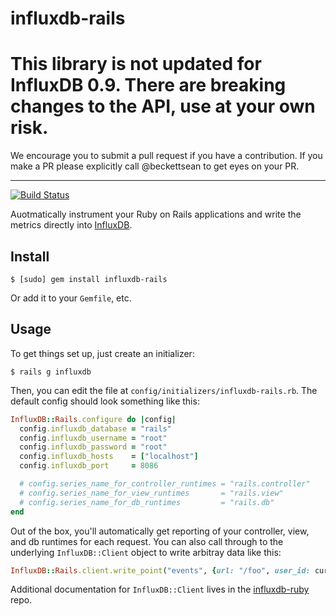 influxdb-rails
==============


# This library is not updated for InfluxDB 0.9. There are breaking changes to the API, use at your own risk.

We encourage you to submit a pull request if you have a contribution. If you make a PR please explicitly call @beckettsean to get eyes on your PR.

----------



[![Build Status](https://travis-ci.org/influxdb/influxdb-rails.png?branch=master)](https://travis-ci.org/influxdb/influxdb-rails)

Auotmatically instrument your Ruby on Rails applications and write the metrics directly into [InfluxDB](http://influxdb.org/).

Install
-------

```
$ [sudo] gem install influxdb-rails
```

Or add it to your `Gemfile`, etc.

Usage
-----

To get things set up, just create an initializer:

```
$ rails g influxdb
```

Then, you can edit the file at `config/initializers/influxdb-rails.rb`. The default config should look something like this:

``` ruby
InfluxDB::Rails.configure do |config|
  config.influxdb_database = "rails"
  config.influxdb_username = "root"
  config.influxdb_password = "root"
  config.influxdb_hosts    = ["localhost"]
  config.influxdb_port     = 8086

  # config.series_name_for_controller_runtimes = "rails.controller"
  # config.series_name_for_view_runtimes       = "rails.view"
  # config.series_name_for_db_runtimes         = "rails.db"
end
```

Out of the box, you'll automatically get reporting of your controller, view, and db runtimes for each request. You can also call through to the underlying `InfluxDB::Client` object to write arbitray data like this:

``` ruby
InfluxDB::Rails.client.write_point("events", {url: "/foo", user_id: current_user.id})
```

Additional documentation for `InfluxDB::Client` lives in the [influxdb-ruby](http://github.com/influxdb/influxdb-ruby) repo.
